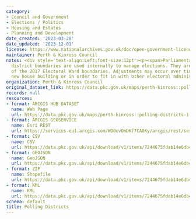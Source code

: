 ```yaml
---
category:
- Council and Government
- Elections / Politics
- Housing and Estates
- Planning and Development
date_created: '2023-03-28'
date_updated: '2023-12-01'
license: https://www.nationalarchives.gov.uk/doc/open-government-licence/version/3/
maintainer: Perth & Kinross Council
notes: <div style='text-align:Left;font-size:12pt'><p><span>Parliamentary polling
  district boundaries are used internally to manage elections. They are sub-divisions
  of the 2017 Electoral Ward boundaries. Adjustments may occur over time to reflect
  new house building or in order to fit in with other electoral administrative boundaries.</span></p></div>
organization: Perth & Kinross Council
original_dataset_link: https://data.pkc.gov.uk/maps/perth-kinross::polling-districts-1
records: null
resources:
- format: ARCGIS HUB DATASET
  name: Web Page
  url: https://data.pkc.gov.uk/maps/perth-kinross::polling-districts-1
- format: ARCGIS GEOSERVICE
  name: Esri REST
  url: https://services-eu1.arcgis.com/WD0cvOmDKf7CA0Xy/arcgis/rest/services/Polling_Districts/FeatureServer/4
- format: CSV
  name: CSV
  url: https://data.pkc.gov.uk/api/download/v1/items/7244675fdab14e6db45296ff40ecd5e5/csv?layers=4
- format: GEOJSON
  name: GeoJSON
  url: https://data.pkc.gov.uk/api/download/v1/items/7244675fdab14e6db45296ff40ecd5e5/geojson?layers=4
- format: ZIP
  name: Shapefile
  url: https://data.pkc.gov.uk/api/download/v1/items/7244675fdab14e6db45296ff40ecd5e5/shapefile?layers=4
- format: KML
  name: KML
  url: https://data.pkc.gov.uk/api/download/v1/items/7244675fdab14e6db45296ff40ecd5e5/kml?layers=4
schema: default
title: Polling Districts
---
```

